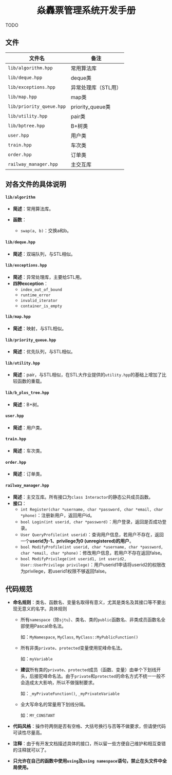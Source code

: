 # <center>焱轟票管理系统开发手册</center>

TODO



## 文件

| 文件名                   | 备注                |
| ------------------------ | ------------------- |
| `lib/algorithm.hpp`      | 常用算法库          |
| `lib/deque.hpp`          | deque类             |
| `lib/exceptions.hpp`     | 异常处理库（STL用） |
| `lib/map.hpp`            | map类               |
| `lib/priority_queue.hpp` | priority_queue类    |
| `lib/utility.hpp`        | pair类              |
| `lib/bptree.hpp`         | B+树类              |
| `user.hpp`               | 用户类              |
| `train.hpp`              | 车次类              |
| `order.hpp`              | 订单类              |
| `railway_manager.hpp`    | 主交互库            |

## 对各文件的具体说明

#### `lib/algorithm`

-   **简述**：常用算法库。


-   **函数**：
    -   `swap(a, b)`：交换a和b。

#### `lib/deque.hpp`

-   **简述**：双端队列，与STL相似。

#### `lib/exceptions.hpp`

-   **简述**：异常处理库，主要给STL用。
-   **四种exception**：
    -   `index_out_of_bound`
    -   `runtime_error`
    -   `invalid_iterator`
    -   `container_is_empty`

#### `lib/map.hpp`

-   **简述**：映射，与STL相似。

#### `lib/priority_queue.hpp`

-   **简述**：优先队列，与STL相似。

#### `lib/utility.hpp`

-   **简述**：pair，与STL相似，在STL大作业提供的`utility.hpp`的基础上增加了比较函数的重载。

#### `lib/b_plus_tree.hpp`

-   **简述**：B+树。

#### `user.hpp`

-   **简述**：用户类。

#### `train.hpp`

-   **简述**：车次类。

#### `order.hpp`

-   **简述**：订单类。

#### `railway_manager.hpp`

-   **简述**：主交互库。所有接口为`class Interactor`的静态公共成员函数。
-   **接口**：
    -   `int Register(char *username, char *password, char *email, char *phone)`：注册新用户，返回用户id。
    -   `bool Login(int userid, char *password)`：用户登录，返回是否成功登录。
    -   `User QueryProfile(int userid)`：查询用户信息，若用户不存在，返回一个**userid为-1、privilege为0 (unregistered)的用户**。
    -   `bool ModifyProfile(int userid, char *username, char *password, char *email, char *phone)`：修改用户信息，若用户不存在返回false。
    -   `bool ModifyPrivilege(int userid1, int userid2, User::UserPrivilege privilege)`：用户userid1申请将userid2的权限改为privilege，若userid1权限不够返回false。

## 代码规范

-   **命名规则**：类名、函数名、变量名取得有意义，尤其是类名及其接口等不要出现无意义的名字。具体规则

    -   所有`namespace`（除`sjtu`）、类名、类的`public`函数名、非类成员函数名全部使用Pascal命名法。

        如：`MyNamespace`, `MyClass`, `MyClass::MyPublicFunction()`

    -   所有非类`private`、`protected`变量使用驼峰命名法。

        如：`myVariable`

    -   **建议**所有类的`private`、`protected`成员（函数、变量）由单个下划线开头，后接驼峰命名法。由于`private`和`protected`的命名方式不统一一般不会造成太大影响，所以不做强制要求。

        如：`_myPrivateFunction()`, `_myPrivateVariable`

    -   全大写命名的常量用下划线分隔。

        如：`MY_CONSTANT`

-   **代码风格**：操作符两侧是否有空格、大括号换行与否等不做要求，但请使代码可读性尽量高。

-   **注释**：由于有开发文档描述具体的接口，所以留一些方便自己维护和相互查错的注释就可以了。

-   **只允许在自己的函数中使用`using`及`using namespace`语句，禁止在头文件中全局使用。**